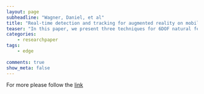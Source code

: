```yaml
---
layout: page
subheadline: "Wagner, Daniel, et al"
title: "Real-time detection and tracking for augmented reality on mobile phones"
teaser: "In this paper, we present three techniques for 6DOF natural feature tracking in real time on mobile phones. We achieve interactive frame rates of up to 30 Hz for natural feature tracking from textured planar targets on current generation phones. We use an approach based on heavily modified state-of-the-art feature descriptors, namely SIFT and Ferns plus a template-matching-based tracker. While SIFT is known to be a strong, but computationally expensive feature descriptor, Ferns classification is fast, but requires large amounts of memory. This renders both original designs unsuitable for mobile phones. We give detailed descriptions on how we modified both approaches to make them suitable for mobile phones. The template-based tracker further increases the performance and robustness of the SIFT- and Ferns-based approaches. We present evaluations on robustness and performance and discuss their appropriateness for Augmented Reality applications."
categories:
    - researchpaper  
tags:
    - edge
      
comments: true
show_meta: false
---
```




For more please follow the [link](http://ieeexplore.ieee.org/xpls/abs_all.jsp?arnumber=5226627&tag=1)